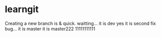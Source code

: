 # learngit
Creating a new branch is & quick.
waitting...
it is dev
yes it is second
fix bug...
it is master
it is master222
11111111111